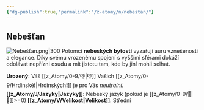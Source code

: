 ```yaml
---
{"dg-publish":true,"permalink":"/z-atomy/n/nebestan/"}
---
```


## Nebešťan
![Nebešťan.png|300](/img/user/z_img/Nebe%C5%A1%C5%A5an.png)
Potomci **nebeských bytostí** vyzařují auru vznešenosti a elegance. Díky svému vrozenému spojení s vyššími sférami dokáží odolávat nepřízni osudu a mít jistotu tam, kde by jiní mohli selhat.

**Urozený**: Váš [[z_Atomy/0-9/👎\|👎]] Vašich [[z_Atomy/0-9/Hrdinské❗\|Hrdinských❗]] je pro Vás *neutrální*.
**[[z_Atomy/J/Jazyky\|Jazyky]]**: Nebeský jazyk (pokud je [[z_Atomy/0-9/📖\|📖]]>=0)
**[[z_Atomy/V/Velikost\|Velikost]]**: Střední